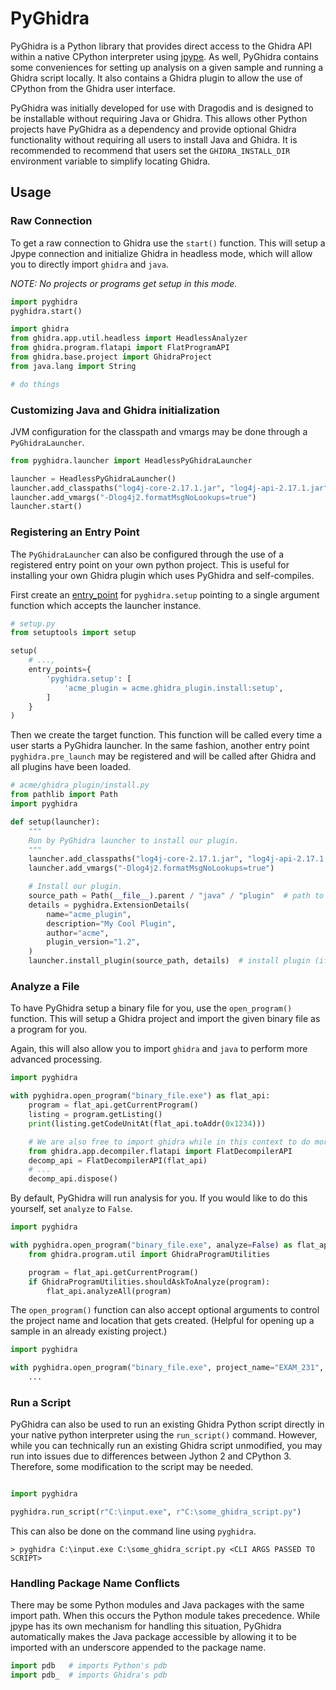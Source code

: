 # PyGhidra

PyGhidra is a Python library that provides direct access to the Ghidra API within a native CPython interpreter using [jpype](https://jpype.readthedocs.io/en/latest). As well, PyGhidra contains some conveniences for setting up analysis on a given sample and running a Ghidra script locally. It also contains a Ghidra plugin to allow the use of CPython from the Ghidra user interface.

PyGhidra was initially developed for use with Dragodis and is designed to be installable without requiring Java or Ghidra. This allows other Python projects 
have PyGhidra as a dependency and provide optional Ghidra functionality without requiring all users to install Java and Ghidra. It is recommended to recommend that users set the `GHIDRA_INSTALL_DIR` environment variable to simplify locating Ghidra.


## Usage


### Raw Connection

To get a raw connection to Ghidra use the `start()` function.
This will setup a Jpype connection and initialize Ghidra in headless mode,
which will allow you to directly import `ghidra` and `java`.

*NOTE: No projects or programs get setup in this mode.*

```python
import pyghidra
pyghidra.start()

import ghidra
from ghidra.app.util.headless import HeadlessAnalyzer
from ghidra.program.flatapi import FlatProgramAPI
from ghidra.base.project import GhidraProject
from java.lang import String

# do things
```

### Customizing Java and Ghidra initialization

JVM configuration for the classpath and vmargs may be done through a `PyGhidraLauncher`.

```python
from pyghidra.launcher import HeadlessPyGhidraLauncher

launcher = HeadlessPyGhidraLauncher()
launcher.add_classpaths("log4j-core-2.17.1.jar", "log4j-api-2.17.1.jar")
launcher.add_vmargs("-Dlog4j2.formatMsgNoLookups=true")
launcher.start()
```

### Registering an Entry Point

The `PyGhidraLauncher` can also be configured through the use of a registered entry point on your own python project.
This is useful for installing your own Ghidra plugin which uses PyGhidra and self-compiles.

First create an [entry_point](https://setuptools.pypa.io/en/latest/userguide/entry_point.html) for `pyghidra.setup`
pointing to a single argument function which accepts the launcher instance.

```python
# setup.py
from setuptools import setup

setup(
    # ...,
    entry_points={
        'pyghidra.setup': [
            'acme_plugin = acme.ghidra_plugin.install:setup',
        ]
    }
)
```


Then we create the target function.
This function will be called every time a user starts a PyGhidra launcher.
In the same fashion, another entry point `pyghidra.pre_launch` may be registered and will be called after Ghidra and all
plugins have been loaded.

```python
# acme/ghidra_plugin/install.py
from pathlib import Path
import pyghidra

def setup(launcher):
    """
    Run by PyGhidra launcher to install our plugin.
    """
    launcher.add_classpaths("log4j-core-2.17.1.jar", "log4j-api-2.17.1.jar")
    launcher.add_vmargs("-Dlog4j2.formatMsgNoLookups=true")

    # Install our plugin.
    source_path = Path(__file__).parent / "java" / "plugin"  # path to uncompiled .java code
    details = pyghidra.ExtensionDetails(
        name="acme_plugin",
        description="My Cool Plugin",
        author="acme",
        plugin_version="1.2",
    )
    launcher.install_plugin(source_path, details)  # install plugin (if not already)
```


### Analyze a File

To have PyGhidra setup a binary file for you, use the `open_program()` function.
This will setup a Ghidra project and import the given binary file as a program for you.

Again, this will also allow you to import `ghidra` and `java` to perform more advanced processing.

```python
import pyghidra

with pyghidra.open_program("binary_file.exe") as flat_api:
    program = flat_api.getCurrentProgram()
    listing = program.getListing()
    print(listing.getCodeUnitAt(flat_api.toAddr(0x1234)))

    # We are also free to import ghidra while in this context to do more advanced things.
    from ghidra.app.decompiler.flatapi import FlatDecompilerAPI
    decomp_api = FlatDecompilerAPI(flat_api)
    # ...
    decomp_api.dispose()
```

By default, PyGhidra will run analysis for you. If you would like to do this yourself, set `analyze` to `False`.

```python
import pyghidra

with pyghidra.open_program("binary_file.exe", analyze=False) as flat_api:
    from ghidra.program.util import GhidraProgramUtilities

    program = flat_api.getCurrentProgram()
    if GhidraProgramUtilities.shouldAskToAnalyze(program):
        flat_api.analyzeAll(program)
```


The `open_program()` function can also accept optional arguments to control the project name and location that gets created.
(Helpful for opening up a sample in an already existing project.)

```python
import pyghidra

with pyghidra.open_program("binary_file.exe", project_name="EXAM_231", project_location=r"C:\exams\231") as flat_api:
    ...
```


### Run a Script

PyGhidra can also be used to run an existing Ghidra Python script directly in your native python interpreter
using the `run_script()` command.
However, while you can technically run an existing Ghidra script unmodified, you may
run into issues due to differences between Jython 2 and CPython 3.
Therefore, some modification to the script may be needed.

```python

import pyghidra

pyghidra.run_script(r"C:\input.exe", r"C:\some_ghidra_script.py")
```

This can also be done on the command line using `pyghidra`.

```console
> pyghidra C:\input.exe C:\some_ghidra_script.py <CLI ARGS PASSED TO SCRIPT>
```

### Handling Package Name Conflicts

There may be some Python modules and Java packages with the same import path. When this occurs the Python module takes precedence.
While jpype has its own mechanism for handling this situation, PyGhidra automatically makes the Java package accessible by allowing
it to be imported with an underscore appended to the package name.

```python
import pdb   # imports Python's pdb
import pdb_  # imports Ghidra's pdb
```
